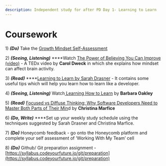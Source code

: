 ```yaml
---
description: Independent study for after PD Day 1- Learning to Learn
---
```


# Coursework

1\) _**\(Do\)**_ Take the [Growth Mindset Self-Assessment](https://www.positivityguides.net/test-your-mindset-quiz/)

2\) _**\(Seeing, Listening\)**_ ****Watch [The Power of Believing You Can Improve \(video\)](https://www.youtube.com/watch?v=_X0mgOOSpLU) - A TEDx video by **Carol Dweck** in which she explains how mindset can affect brain activity.

3\) _**\(Read\)**_ ****[Learning to Learn by Sarah Drasner](https://css-tricks.com/learning-to-learn/) - It contains some useful tips which will help you learn how to learn like a developer. 

4\) _**\(Seeing, Listening\)**_ Watch[ Learning How to Learn](https://youtu.be/O96fE1E-rf8) by **Barbara Oakley** 

5\) _**\(Read\)**_ [Focused vs Diffuse Thinking: Why Software Developers Need to Master Both Parts of Their Min](https://www.7pace.com/blog/focused-vs-diffuse-thinking)d by **Christina Marfice** 

6\) _**\(Do, Write\)**_ ****Set up your weekly study schedule using the techniques suggested by Sarah Drasner and Christina Marfice.

7\) _**\(Do\)**_ Honeycomb feedback - go onto the Honeycomb platform and complete your self assessment of ‘Working With My Team’ cell

8\) _**\(Do\)**_ Github/ Git preparation assignment - [https://syllabus.codeyourfuture.io/git/preparation](https://syllabus.codeyourfuture.io/git/preparation)

